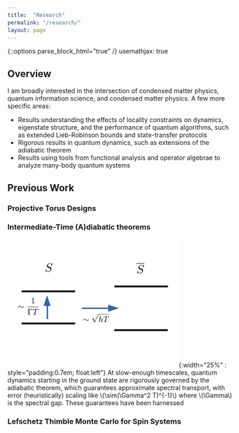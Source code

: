 ```yaml
---
title:  "Research"
permalink: "/research/"
layout: page
---
```

{::options parse_block_html="true" /}
usemathjax: true

## Overview

I am broadly interested in the intersection of condensed matter physics, quantum information science, and condensed matter physics. A few more specific areas:
* Results understanding the effects of locality constraints on 
dynamics, eigenstate structure, and the performance of quantum algorithms, such as extended Lieb-Robinson bounds and state-transfer protocols
* Rigorous results in quantum dynamics, such as extensions of the adiabatic theorem
* Results using tools from functional analysis and operator algebrae to analyze many-body quantum systems

## Previous Work

### Projective Torus Designs

### Intermediate-Time (A)diabatic theorems
![intermediate timescale](/assets/Indermediate_adiabatic.png){:width="25%" : style="padding:0.7em; float:left"} 
At slow-enough timescales, quantum dynamics starting in the ground state are rigorously governed by the adiabatic theorem, which guarantees approximate spectral transport, with error (heuristically) scaling like \\(\sim(\Gamma^2 T)^{-1}\\) where \\(\Gamma\\) is the spectral gap. These guarantees have been harnessed 


### Lefschetz Thimble Monte Carlo for Spin Systems

